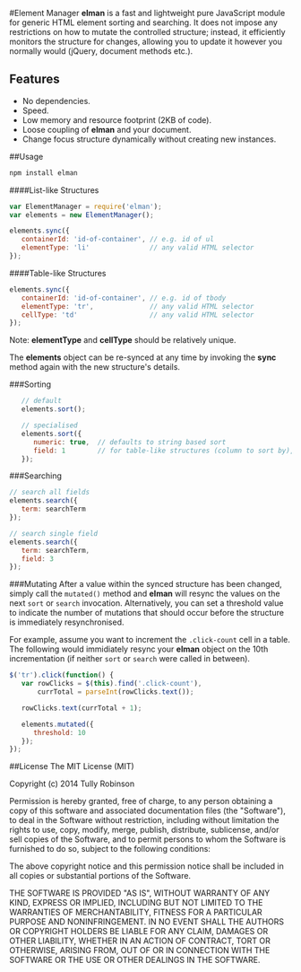 #Element Manager
**elman** is a fast and lightweight pure JavaScript module for generic HTML element sorting and searching. It does not impose any restrictions on how to mutate the controlled structure; instead, it efficiently monitors the structure for changes, allowing you to update it however you normally would (jQuery, document methods etc.).

## Features
* No dependencies.
* Speed.
* Low memory and resource footprint (2KB of code).
* Loose coupling of **elman** and your document.
* Change focus structure dynamically without creating new instances.

##Usage
```javascript
npm install elman 
```

####List-like Structures
```javascript
var ElementManager = require('elman');
var elements = new ElementManager();

elements.sync({
   containerId: 'id-of-container', // e.g. id of ul
   elementType: 'li'               // any valid HTML selector
});
```

####Table-like Structures
```javascript
elements.sync({
   containerId: 'id-of-container', // e.g. id of tbody
   elementType: 'tr',              // any valid HTML selector
   cellType: 'td'                  // any valid HTML selector
});
```
Note: **elementType** and **cellType** should be relatively unique.

The **elements** object can be re-synced at any time by invoking the **sync** method again with the new structure's details.

###Sorting
```javascript
   // default
   elements.sort();

   // specialised
   elements.sort({
      numeric: true,  // defaults to string based sort
      field: 1        // for table-like structures (column to sort by), defaults to 0
   });
```

###Searching
```javascript
// search all fields
elements.search({
   term: searchTerm
});

// search single field
elements.search({
   term: searchTerm,
   field: 3
});
```

###Mutating
After a value within the synced structure has been changed, simply call the `mutated()` method and **elman** will resync the values on the next `sort` or `search` invocation. Alternatively, you can set a threshold value to indicate the number of mutations that should occur before the structure is immediately resynchronised.

For example, assume you want to increment the `.click-count` cell in a table. The following would immidiately resync your **elman** object on the 10th incrementation (if neither `sort` or `search` were called in between).

```javascript
$('tr').click(function() {
   var rowClicks = $(this).find('.click-count'),
       currTotal = parseInt(rowClicks.text());

   rowClicks.text(currTotal + 1);

   elements.mutated({
      threshold: 10
   });
});
```

##License
The MIT License (MIT)

Copyright (c) 2014 Tully Robinson

Permission is hereby granted, free of charge, to any person obtaining a copy
of this software and associated documentation files (the "Software"), to deal
in the Software without restriction, including without limitation the rights
to use, copy, modify, merge, publish, distribute, sublicense, and/or sell
copies of the Software, and to permit persons to whom the Software is
furnished to do so, subject to the following conditions:

The above copyright notice and this permission notice shall be included in all
copies or substantial portions of the Software.

THE SOFTWARE IS PROVIDED "AS IS", WITHOUT WARRANTY OF ANY KIND, EXPRESS OR
IMPLIED, INCLUDING BUT NOT LIMITED TO THE WARRANTIES OF MERCHANTABILITY,
FITNESS FOR A PARTICULAR PURPOSE AND NONINFRINGEMENT. IN NO EVENT SHALL THE
AUTHORS OR COPYRIGHT HOLDERS BE LIABLE FOR ANY CLAIM, DAMAGES OR OTHER
LIABILITY, WHETHER IN AN ACTION OF CONTRACT, TORT OR OTHERWISE, ARISING FROM,
OUT OF OR IN CONNECTION WITH THE SOFTWARE OR THE USE OR OTHER DEALINGS IN THE
SOFTWARE.
